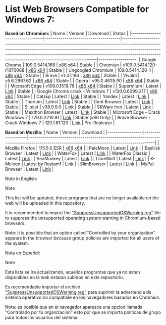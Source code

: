 # List Web Browsers Compatible for Windows 7:

**Based on Chromium:**
| Name                             | Version                              | Download                                                                                                                                                                                                                                                                                                  | Status            |
|----------------------------------|--------------------------------------|-----------------------------------------------------------------------------------------------------------------------------------------------------------------------------------------------------------------------------------------------------------------------------------------------------------|-------------------|
| Google Chrome                    | 109.0.5414.168                       | [x86](https://dl.google.com/release2/chrome/p5iizujxrjjggjfl7d4kvj5e5i_109.0.5414.168/109.0.5414.168_chrome_installer.exe) [x64](https://dl.google.com/release2/chrome/nvwf3mhcdg76ot6qwp75ovmh2u_109.0.5414.168/109.0.5414.168_chrome_installer.exe)                                                     | Stable            |
| Chromiun                         | v109.0.5414.120-r1070088             | [x86](https://github.com/Hibbiki/chromium-win32/releases/download/v109.0.5414.120-r1070088/mini_installer.sync.exe) [x64](https://github.com/Hibbiki/chromium-win64/releases/download/v109.0.5414.120-r1070088/mini_installer.sync.exe)                                                                   | Stable            |
| Ungoogled Chromium               | 109.0.5414.120-1                     | [x86](https://ungoogled-software.github.io/ungoogled-chromium-binaries/releases/windows/32bit/109.0.5414.120-1) [x64](https://ungoogled-software.github.io/ungoogled-chromium-binaries/releases/windows/64bit/109.0.5414.120-1)                                                                           | Stable            |
| Brave                            | v1.47.186                            | [x86](https://github.com/brave/brave-browser/releases/download/v1.47.186/BraveBrowserStandaloneSetup32.exe) [x64](https://github.com/brave/brave-browser/releases/download/v1.47.186/BraveBrowserStandaloneSetup.exe)                                                                                     | Stable            |
| Vivaldi                          | v5.6.2867.62                         | [x86](https://downloads.vivaldi.com/stable/Vivaldi.5.6.2867.62.exe) [x64](https://downloads.vivaldi.com/stable/Vivaldi.5.6.2867.62.x64.exe)                                                                                                                                                               | Stable            |
| Opera                            | v95.0.4635.90                        | [x86](https://get.opera.com/ftp/pub/opera/desktop/95.0.4635.90/win/Opera_95.0.4635.90_Setup.exe) [x64](https://get.opera.com/ftp/pub/opera/desktop/95.0.4635.90/win/Opera_95.0.4635.90_Setup_x64.exe)                                                                                                     | Stable            |
| Microsoft Edge                   | v109.0.1518.78                       | [x86](https://msedge.sf.dl.delivery.mp.microsoft.com/filestreamingservice/files/dc4f8255-2ad7-4ab0-a32e-189a2141eec7/MicrosoftEdgeEnterpriseX86.msi) [x64](https://msedge.sf.dl.delivery.mp.microsoft.com/filestreamingservice/files/a37eade6-cd7b-42ab-94d0-307b9e6ec4c0/MicrosoftEdgeEnterpriseX64.msi) | Stable            |
| Supermium                        | Latest                               | [Link](https://github.com/win32ss/supermium/releases/)                                                                                                                                                                                                                                                    | Stable            |
| Google Chrome crack - Windows 7  | v120.0.6099.217                      | [x86](https://github.com/Blaukovitch/GOOGLE_CHROME_Windows_7_CRACK/releases/download/120_217/120.0.6099.217_x86_Windows7_STABLE_SANDBOX.7z.7z) [x64](https://github.com/Blaukovitch/GOOGLE_CHROME_Windows_7_CRACK/releases/download/120_217/120.0.6099.217_x64_Windows7_STABLE_SANDBOX.7z)                | Stable            |
| Catsxp                           | Latest                               | [Link](https://www.catsxp.com/)                                                                                                                                                                                                                                                                           | Stable            |
| Yandex                           | Latest                               | [Link](https://browser.yandex.com/help/about/install.html)                                                                                                                                                                                                                                                | Stable            |
| Thorium                          | Latest | [Link](https://github.com/Alex313031/thorium-win7/releases)                                                                                                                                                                                                                                               | Stable            |
| Cent Browser                     | Latest                               | [Link](http://www.centbrowser.com/)                                                                                                                                                                                                                                                                       | Stable            |
| Slimjet                          | v38.0.9.0                            | [Link](https://www.slimjet.com/en/dlpage_win78.php)                                                                                                                                                                                                                                                       | Stable            |
| SRWare Iron                      | Latest                               | [Link](https://www.srware.net/downloads/win7.html)                                                                                                                                                                                                                                                        | Stable            |
| Maxthon Browser                  | Latest                               | [Link](https://www.maxthon.com/en/download)                                                                                                                                                                                                                                                               | Stable            |
| Microsoft Edge - Crack Windows 7 | 120.0.2210.91                        | [Link](https://github.com/Blaukovitch/Microsoft-EDGE-Windows-7-CRACK/releases/latest)                                                                                                                                                                                                                     | Stable (x86 Only) |
| Brave Browser - Crack Windows 7  | 120.1.61.120                         | [Link](https://github.com/Blaukovitch/GOOGLE_CHROME_Windows_7_CRACK/releases/tag/brave)                                                                                                                                                                                                                   | Pre-Realease      |


**Based on Mozilla:**
| Name             | Version           | Download                                                                                                                                    |
|------------------|-------------------|---------------------------------------------------------------------------------------------------------------------------------------------|
| Mozilla Firefox  | 115.5.0 ESR       | [x86](https://ftp.mozilla.org/pub/firefox/releases/115.5.0esr/win32/) [x64](https://ftp.mozilla.org/pub/firefox/releases/115.5.0esr/win64/) |
| PaleMoon         | Latest            | [Link](https://www.palemoon.org/download.shtml)                                                                                             |
| Basilisk Browser | Latest            | [Link](https://www.basilisk-browser.org/download.shtml)                                                                                     |
| WaterFox         | Latest            | [Link](https://www.waterfox.net)                                                                                                            |
| WaterFox Classic | Latest            | [Link](https://classic.waterfox.net/)                                                                                                       |
| SeaMonkey        | Latest            | [Link](https://www.seamonkey-project.org/releases/)                                                                                         |
| LibreWolf        | Latest            | [Link](https://librewolf.net/installation/windows/)                                                                                         |
| K-Meleon         | Latest by Roytam1 | [Link](https://o.rthost.win/kmeleon/)                                                                                                       |
| SlimBrowser      | Latest            | [Link](https://www.slimbrowser.net/en/dlpage.php)                                                                                           |
| MyPal Browser    | Latest            | [Link](github.com/Feodor2/Mypal68/releases/latest)                                                                                          |

Note in English:
> [!NOTE]
> This list will be updated, those programs that are no longer available on the web will be uploaded in this repository.
> 
> It is recommended to import the ["SuppressUnsupportedOSWarning.reg"](https://github.com/TesterMachine/W7RevivalTools/blob/main/Browsers/SuppressUnsupportedOSWarning.reg) file to suppress the unsupported operating system warning in Chromium-based browsers.
>
> Note: it is possible that an option called "Controlled by your organization" appears in the browser because group policies are imported for all users of the system.

Nota en Español:
> [!NOTE]
> Esta lista se ira actualizando, aquellos programas que ya no esten disponibles en la web estaran subidos en este repositorio.
> 
> Es recomendable importar el archivo ["SuppressUnsupportedOSWarning.reg"](https://github.com/TesterMachine/W7RevivalTools/blob/main/Browsers/SuppressUnsupportedOSWarning.reg) para suprimir la advertencia de sistema operativo no compatible en los navegadores basados en Chromiun.
>
> Nota: es posible que en el navegador aparezca una opcion llamada "Controlado por tu organizacion" esto por que se importa politicas de grupo para todos los usuarios del sistema. 
